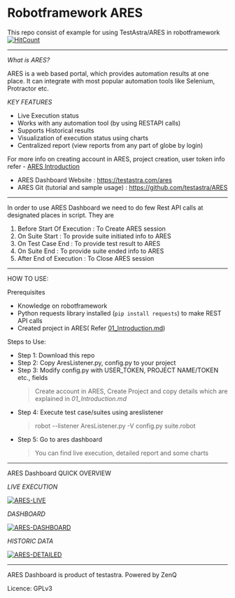 # Robotframework ARES

This repo consist of example for using TestAstra/ARES in robotframework 
[![HitCount](http://hits.dwyl.io/adiralashiva8/robotframework-ares.svg)](http://hits.dwyl.io/adiralashiva8/robotframework-ares)

---

*What is ARES?*

  ARES is a web based portal, which provides automation results at one place. It can integrate with most popular automation tools like Selenium, Protractor etc.

*KEY FEATURES*

 - Live Execution status
 - Works with any automation tool (by using RESTAPI calls)
 - Supports Historical results
 - Visualization of execution status using charts
 - Centralized report (view reports from any part of globe by login)

  For more info on creating account in ARES, project creation, user token info refer - [ARES Introduction](https://github.com/testastra/ARES/blob/master/Tutorials/01_Introduction.md)

 - ARES Dashboard Website : https://testastra.com/ares
 - ARES Git (tutorial and sample usage) : https://github.com/testastra/ARES

---

In order to use ARES Dashboard we need to do few Rest API calls at designated places in script. They are

  1. Before Start Of Execution : To Create ARES session
  2. On Suite Start     : To provide suite initiated info to ARES
  3. On Test Case End         : To provide test result to ARES
  4. On Suite End        : To provide suite ended info to ARES
  5. After End of Execution    : To Close ARES session

---

HOW TO USE:

Prerequisites
 - Knowledge on robotframework
 - Python requests library installed (`pip install requests`) to make REST API calls
 - Created project in ARES( Refer [01_Introduction.md](https://github.com/testastra/ARES/blob/master/Tutorials/01_Introduction.md))


Steps to Use:

 - Step 1: Download this repo
 - Step 2: Copy AresListener.py, config.py to your project
 - Step 3: Modify config.py with USER_TOKEN, PROJECT NAME/TOKEN etc., fields
   > Create account in ARES, Create Project and copy details which are explained in *01_Introduction.md*
 - Step 4: Execute test case/suites using areslistener
   > robot --listener AresListener.py -V config.py suite.robot
 - Step 5: Go to ares dashboard
   > You can find live execution, detailed report and some charts

---

ARES Dashboard QUICK OVERVIEW

*LIVE EXECUTION*

  <a href="https://ibb.co/QkFJ8Xd"><img src="https://i.ibb.co/bFg6H7J/ARES-LIVE.jpg" alt="ARES-LIVE" border="0"></a>

*DASHBOARD*

   <a href="https://ibb.co/xD7YX41"><img src="https://i.ibb.co/f2x9qck/ARES-DASHBOARD.jpg" alt="ARES-DASHBOARD" border="0" /></a>

*HISTORIC DATA*

   <a href="https://ibb.co/q71TsM7"><img src="https://i.ibb.co/jb4nMvb/ARES-DETAILED.jpg" alt="ARES-DETAILED" border="0"></a>

---

ARES Dashboard is product of testastra. Powered by ZenQ

Licence: GPLv3
